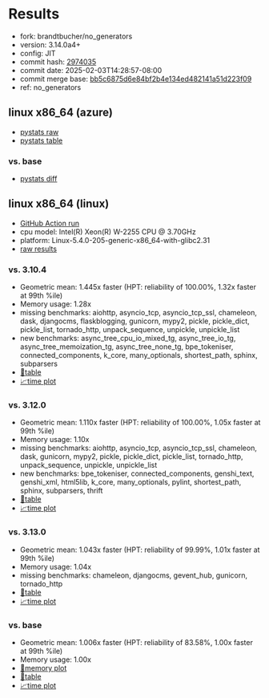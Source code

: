 # Results

- fork: brandtbucher/no_generators
- version: 3.14.0a4+
- config: JIT
- commit hash: [2974035](https://github.com/brandtbucher/cpython/commit/2974035)
- commit date: 2025-02-03T14:28:57-08:00
- commit merge base: [bb5c6875d6e84bf2b4e134ed482141a51d223f09](https://github.com/python/cpython/commit/bb5c6875d6e84bf2b4e134ed482141a51d223f09)
- ref: no_generators

## linux x86_64 (azure)

- [pystats raw](bm-20250203-azure-x86_64-brandtbucher-no_generators-3.14.0a4%2B-2974035-pystats.json)
- [pystats table](bm-20250203-azure-x86_64-brandtbucher-no_generators-3.14.0a4%2B-2974035-pystats.md)

### vs. base

- [pystats diff](bm-20250203-azure-x86_64-brandtbucher-no_generators-3.14.0a4%2B-2974035-pystats-vs-base.md)

## linux x86_64 (linux)

- [GitHub Action run](https://github.com/faster-cpython/benchmarking/actions/runs/13124151404)
- cpu model: Intel(R) Xeon(R) W-2255 CPU @ 3.70GHz
- platform: Linux-5.4.0-205-generic-x86_64-with-glibc2.31
- [raw results](bm-20250203-linux-x86_64-brandtbucher-no_generators-3.14.0a4%2B-2974035.json)

### vs. 3.10.4

- Geometric mean: 1.445x faster (HPT: reliability of 100.00%, 1.32x faster at 99th %ile)
- Memory usage: 1.28x
- missing benchmarks: aiohttp, asyncio_tcp, asyncio_tcp_ssl, chameleon, dask, djangocms, flaskblogging, gunicorn, mypy2, pickle, pickle_dict, pickle_list, tornado_http, unpack_sequence, unpickle, unpickle_list
- new benchmarks: async_tree_cpu_io_mixed_tg, async_tree_io_tg, async_tree_memoization_tg, async_tree_none_tg, bpe_tokeniser, connected_components, k_core, many_optionals, shortest_path, sphinx, subparsers
- [📄table](bm-20250203-linux-x86_64-brandtbucher-no_generators-3.14.0a4%2B-2974035-vs-3.10.4.md)
- [📈time plot](bm-20250203-linux-x86_64-brandtbucher-no_generators-3.14.0a4%2B-2974035-vs-3.10.4.svg)

### vs. 3.12.0

- Geometric mean: 1.110x faster (HPT: reliability of 100.00%, 1.05x faster at 99th %ile)
- Memory usage: 1.10x
- missing benchmarks: aiohttp, asyncio_tcp, asyncio_tcp_ssl, chameleon, dask, gunicorn, mypy2, pickle, pickle_dict, pickle_list, tornado_http, unpack_sequence, unpickle, unpickle_list
- new benchmarks: bpe_tokeniser, connected_components, genshi_text, genshi_xml, html5lib, k_core, many_optionals, pylint, shortest_path, sphinx, subparsers, thrift
- [📄table](bm-20250203-linux-x86_64-brandtbucher-no_generators-3.14.0a4%2B-2974035-vs-3.12.0.md)
- [📈time plot](bm-20250203-linux-x86_64-brandtbucher-no_generators-3.14.0a4%2B-2974035-vs-3.12.0.svg)

### vs. 3.13.0

- Geometric mean: 1.043x faster (HPT: reliability of 99.99%, 1.01x faster at 99th %ile)
- Memory usage: 1.04x
- missing benchmarks: chameleon, djangocms, gevent_hub, gunicorn, tornado_http
- [📄table](bm-20250203-linux-x86_64-brandtbucher-no_generators-3.14.0a4%2B-2974035-vs-3.13.0.md)
- [📈time plot](bm-20250203-linux-x86_64-brandtbucher-no_generators-3.14.0a4%2B-2974035-vs-3.13.0.svg)

### vs. base

- Geometric mean: 1.006x faster (HPT: reliability of 83.58%, 1.00x faster at 99th %ile)
- Memory usage: 1.00x
- [🧠memory plot](bm-20250203-linux-x86_64-brandtbucher-no_generators-3.14.0a4%2B-2974035-vs-base-mem.svg)
- [📄table](bm-20250203-linux-x86_64-brandtbucher-no_generators-3.14.0a4%2B-2974035-vs-base.md)
- [📈time plot](bm-20250203-linux-x86_64-brandtbucher-no_generators-3.14.0a4%2B-2974035-vs-base.svg)

